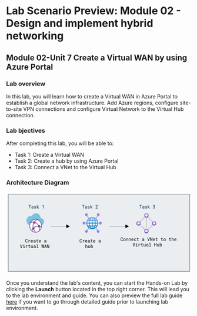 # Lab Scenario Preview: Module 02 - Design and implement hybrid networking

## Module 02-Unit 7 Create a Virtual WAN by using Azure Portal

### Lab overview

In this lab, you will learn how to create a Virtual WAN in Azure Portal to establish a global network infrastructure. Add Azure regions, configure site-to-site VPN connections and configure Virtual Network to the Virtual Hub connection. 

### Lab bjectives
  
After completing this lab, you will be able to:

+ Task 1: Create a Virtual WAN
+ Task 2: Create a hub by using Azure Portal
+ Task 3: Connect a VNet to the Virtual Hub

### Architecture Diagram

![](media/M2-U7.png) 

Once you understand the lab's content, you can start the Hands-on Lab by clicking the **Launch** button located in the top right corner. This will lead you to the lab environment and guide. You can also preview the full lab guide [here](https://experience.cloudlabs.ai/#/labguidepreview/337240dc-d17d-4f98-9c48-107905091c46) if you want to go through detailed guide prior to launching lab environment.





